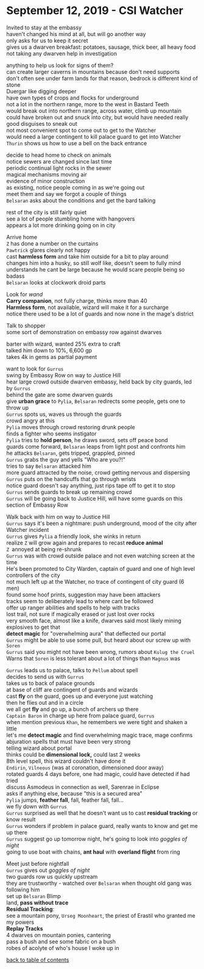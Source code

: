# September 12, 2019 - CSI Watcher

Invited to stay at the embassy  
haven't changed his mind at all, but will go another way  
only asks for us to keep it secret  
gives us a dwarven breakfast: potatoes, sausage, thick beer, all heavy food  
not taking any dwarven help in investigation  

anything to help us look for signs of them?  
can create larger caverns in mountains because don't need supports  
don't often see under farm lands for that reason, bedrock is different kind of stone  
Duergar like digging deeper  
have own types of crops and flocks for underground  
not a lot in the northern range, more to the west in Bastard Teeth  
would break out into northern range, across water, climb up mountain  
could have broken out and snuck into city, but would have needed really good disguises to sneak out  
not most convenient spot to come out to get to the Watcher  
would need a large contingent to kill palace guard to get into Watcher  
`Thurin` shows us how to use a bell on the back entrance  

decide to head home to check on animals  
notice sewers are changed since last time  
periodic continual light rocks in the sewer  
magical mechanisms moving air  
evidence of minor construction  
as existing, notice people coming in as we're going out  
meet them and say we forgot a couple of things  
`Belsaran` asks about the conditions and get the bard talking  

rest of the city is still fairly quiet  
see a lot of people stumbling home with hangovers  
appears a lot more drinking going on in city  

Arrive home  
`Z` has done a number on the curtains  
`Pawtrick` glares clearly not happy  
cast **harmless form** and take him outside for a bit to play around  
changes him into a husky, so still wolf like, doesn't seem to fully mind  
understands he cant be large because he would scare people being so badass  
`Belsaran` looks at clockwork droid parts  

Look for _wand_  
**Carry companion**, not fully charge, thinks more than 40  
**Harmless form**, not available, wizard will make it for a surcharge  
notice there used to be a lot of guards and now none in the mage's district  

Talk to shopper  
some sort of demonstration on embassy row against dwarves  

barter with wizard, wanted 25% extra to craft  
talked him down to 10%, 6,600 gp  
takes 4k in gems as partial payment  

want to look for `Gurrus`  
swing by Embassy Row on way to Justice Hill  
hear large crowd outside dwarven embassy, held back by city guards, led by `Gurrus`  
behind the gate are some dwarven guards  
give **urban grace** to `Pylia`, `Belsaran` redirects some people, gets one to throw up  
`Gurrus` spots us, waves us through the guards  
crowd angry at this  
`Pylia` moves through crowd restoring drunk people  
finds a fighter who seems instigator  
`Pylia` tries to **hold person**, he draws sword, sets off peace bond  
guards come forward, `Belsaran` leaps from light post and confronts him  
he attacks `Belsaran`, gets tripped, grappled, pinned  
`Gurrus` grabs the guy and yells "Who are you?!"  
tries to say `Belsaran` attacked him  
more guard attracted by the noise, crowd getting nervous and dispersing  
`Gurrus` puts on the handcuffs that go through wrists  
notice guard doesn't say anything, just rips tape off to get it to stop  
`Gurrus` sends guards to break up remaining crowd  
`Gurrus` will be going back to Justice Hill, will have some guards on this section of Embassy Row  

Walk back with him on way to Justice Hill  
`Gurrus` says it's been a nightmare: push underground, mood of the city after Watcher incident  
`Gurrus` gives `Pylia` a friendly look, she winks in return  
realize `Z` will grow again and prepares to recast **reduce animal**  
`Z `annoyed at being re-shrunk  
`Gurrus` was with crowd outside palace and not even watching screen at the time  
He's been promoted to City Warden, captain of guard and one of high level controllers of the city  
not much left up at the Watcher, no trace of contingent of city guard (6 men)  
found some hoof prints, suggestion may have been attackers  
tracks seem to deliberately lead to where cant be followed  
offer up ranger abilities and spells to help with tracks  
lost trail, not sure if magically erased or just lost over rocks  
very smooth face, almost like a knife, dwarves said most likely mining explosives to get that  
**detect magic** for "overwhelming aura" that deflected our portal  
`Gurrus` might be able to use some pull, but heard about our screw up with `Soren`  
`Gurrus` said you might not have been wrong, rumors about `Kulug the Cruel`  
Warns that `Soren` is less tolerant about a lot of things than `Magnus` was  

`Gurrus` leads us to palace, talks to `Pellum` about spell  
decides to send us with `Gurrus`  
takes us to back of palace grounds  
at base of cliff are contingent of guards and wizards  
cast **fly** on the guard, goes up and everyone just watching  
then he flies out and in a circle  
we all get **fly** and go up, a bunch of archers up there  
`Captain Baron` in charge up here from palace guard, `Gurrus`  
when mention previous `Khan`, he remembers we were tight and shaken a little  
let's me **detect magic** and find overwhelming magic trace, mage confirms  
abjuration spells that must have been very strong  
telling wizard about portal  
thinks could be **dimensional lock,** could last 2 weeks  
8th level spell, this wizard couldn't have done it  
`Endirin`, `Vilneous` (was at coronation, dimensioned door away)  
rotated guards 4 days before, one had magic, could have detected if had tried  
discuss Asmodeus in connection as well, Sarenrae in Eclipse  
asks if anything else, because "this is a secured area"  
`Pylia` jumps, **feather fall**, fall, feather fall, fall...  
we fly down with `Gurrus`  
`Gurrus` surprised as well that he doesn't want us to cast **residual tracking** or know result  
`Gurrus` wonders if problem in palace guard, really wants to know and get me up there  
`Gurrus` suggest go up tomorrow night, he's going to look into _goggles of night_  
going to use boat with chains, **ant haul** with **overland flight** from ring  

Meet just before nightfall  
`Gurrus` gives out _goggles of night_  
two guards row us quickly upstream  
they are trustworthy - watched over `Belsaran` when thought old gang was following him  
set up `Belsaran` Blimp  
land, **pass without trace**  
**Residual Tracking**:  
see a mountain pony, `Urseg Moonheart`, the priest of Erastil who granted me my powers  
**Replay Tracks**  
4 dwarves on mountain ponies, cantering  
pass a bush and see some fabric on a bush  
robes of acolyte of who's house I woke up in  

[back to table of contents](/sessions/README.md)
